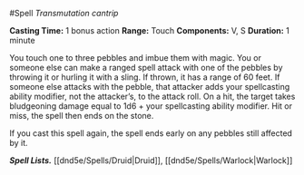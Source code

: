 #Spell
*Transmutation cantrip*

**Casting Time:** 1 bonus action
**Range:** Touch
**Components:** V, S
**Duration:** 1 minute

You touch one to three pebbles and imbue them with magic. You or someone else can make a ranged spell attack with one of the pebbles by throwing it or hurling it with a sling. If thrown, it has a range of 60 feet. If someone else attacks with the pebble, that attacker adds your spellcasting ability modifier, not the attacker’s, to the attack roll. On a hit, the target takes bludgeoning damage equal to 1d6 + your spellcasting ability modifier. Hit or miss, the spell then ends on the stone.

If you cast this spell again, the spell ends early on any pebbles still affected by it.

***Spell Lists.*** [[dnd5e/Spells/Druid\|Druid]], [[dnd5e/Spells/Warlock\|Warlock]]